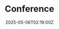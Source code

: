 ---
title: Conference
linkTitle: Conference
date: '2025-05-06T02:19:00Z'
weight: 1
description: Organizing a conference involves defining objectives, selecting a venue
  and date, developing the program, promoting the event, managing logistics, executing
  the event, and gathering feedback for analysis.
draft: false
ref: conference
---